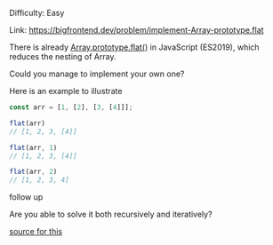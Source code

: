 Difficulty: Easy

Link: https://bigfrontend.dev/problem/implement-Array-prototype.flat

There is already [Array.prototype.flat()](https://developer.mozilla.org/en-US/docs/Web/JavaScript/Reference/Global_Objects/Array/flat) in JavaScript (ES2019), which reduces the nesting of Array.

Could you manage to implement your own one?

Here is an example to illustrate

```js
const arr = [1, [2], [3, [4]]];

flat(arr)
// [1, 2, 3, [4]]

flat(arr, 1)
// [1, 2, 3, [4]]

flat(arr, 2)
// [1, 2, 3, 4]
```

follow up

Are you able to solve it both recursively and iteratively?

[source for this](https://www.glassdoor.com/Interview/Flatten-Array-Create-Emitter-QTN_2559028.htm)
